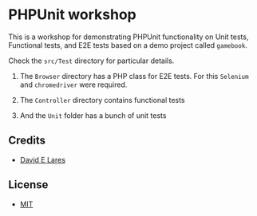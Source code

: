 # PHPUnit workshop

This is a workshop for demonstrating PHPUnit functionality on Unit tests, Functional tests, and E2E tests based on a demo project called `gamebook`.

Check the `src/Test` directory for particular details.

1. The `Browser` directory has a PHP class for E2E tests. For this  `Selenium` and `chromedriver` were required.

2. The `Controller` directory contains functional tests

3. And the `Unit` folder has a bunch of unit tests

## Credits

 - [David E Lares](https://twitter.com/davidlares3)

## License

 - [MIT](https://opensource.org/licenses/MIT)
